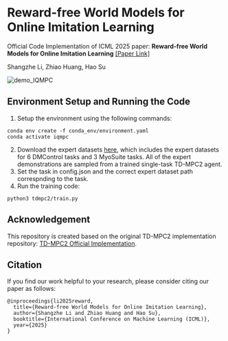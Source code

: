 # Reward-free World Models for Online Imitation Learning
Official Code Implementation of ICML 2025 paper: **Reward-free World Models for Online Imitation Learning**   [[Paper Link]](https://arxiv.org/abs/2410.14081)

Shangzhe Li, Zhiao Huang, Hao Su

![demo_IQMPC](/images/combined_vertical_video.gif)

## Environment Setup and Running the Code

1. Setup the environment using the following commands:
```
conda env create -f conda_env/environment.yaml
conda activate iqmpc
```
2. Download the expert datasets [here](https://drive.google.com/drive/folders/1d_0ks7Ion9onWrWEX9JBGDiaB7oNB6da?usp=sharing), which includes the expert datasets for 6 DMControl tasks and 3 MyoSuite tasks. All of the expert demonstrations are sampled from a trained single-task TD-MPC2 agent.
3. Set the task in config.json and the correct expert dataset path correspnding to the task.
4. Run the training code:
```
python3 tdmpc2/train.py
```
## Acknowledgement

This repository is created based on the original TD-MPC2 implementation repository: [TD-MPC2 Official Implementation](https://github.com/nicklashansen/tdmpc2).

## Citation

If you find our work helpful to your research, please consider citing our paper as follows:
```
@inproceedings{li2025reward,
  title={Reward-free World Models for Online Imitation Learning},
  author={Shangzhe Li and Zhiao Huang and Hao Su},
  booktitle={International Conference on Machine Learning (ICML)},
  year={2025}
}
```
